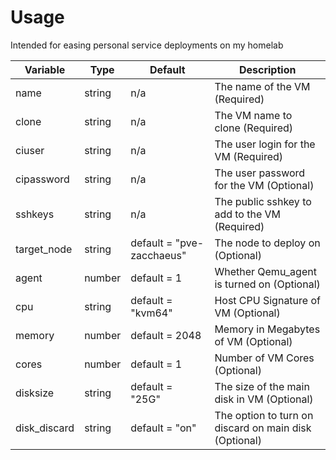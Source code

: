 # Usage

Intended for easing personal service deployments on my homelab

| Variable | Type | Default | Description |
| -------- | ---- | ------- | ----------- |
| name | string | n/a | The name of the VM (Required) |
| clone | string | n/a | The VM name to clone (Required) |
| ciuser | string | n/a | The user login for the VM (Required) |
| cipassword | string | n/a | The user password for the VM (Optional) |
| sshkeys | string | n/a | The public sshkey to add to the VM (Required) |
| target_node | string | default = "pve-zacchaeus" | The node to deploy on (Optional) |
| agent | number | default = 1 | Whether Qemu_agent is turned on (Optional) |
| cpu | string | default = "kvm64" | Host CPU Signature of VM (Optional) |
| memory | number | default = 2048 | Memory in Megabytes of VM (Optional) |
| cores | number | default = 1 | Number of VM Cores (Optional) |
| disksize | string | default = "25G" | The size of the main disk in VM (Optional) |
| disk_discard | string | default = "on" | The option to turn on discard on main disk (Optional) |
